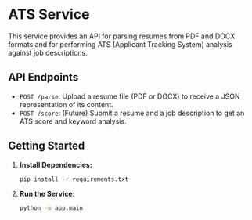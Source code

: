 # ATS Service

This service provides an API for parsing resumes from PDF and DOCX formats and for performing ATS (Applicant Tracking System) analysis against job descriptions.

## API Endpoints

-   `POST /parse`: Upload a resume file (PDF or DOCX) to receive a JSON representation of its content.
-   `POST /score`: (Future) Submit a resume and a job description to get an ATS score and keyword analysis.

## Getting Started

1.  **Install Dependencies:**
    ```bash
    pip install -r requirements.txt
    ```

2.  **Run the Service:**
    ```bash
    python -m app.main
    ```